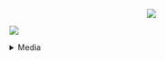 <p align="center"> <img src="https://readme-typing-svg.herokuapp.com/?lines=Hello+there,+I'm+FoNanC&center=true&width=380&height=45"> </p> 
<p>
 <a href="https://discord.com/users/429741616602021898"> <img src="https://lanyard-profile-readme.vercel.app/api/429741616602021898"> </p> </a>
  
<details>
  <summary>Media</summary>
  <p>
   <ul>
     <li> <a href="https://discord.com/users/429741616602021898">Discord</a></li>
     <li><a href="https://open.spotify.com/user/64ulhlks4q5m07ysq57kj6yd7">Spotify</a></li>
   </ul>
   </p>
</details>
